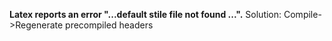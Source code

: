 **Latex reports an error "...default stile file not found ...".**
Solution: Compile->Regenerate precompiled headers
